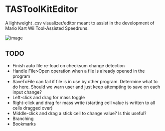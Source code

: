# TASToolKitEditor
A lightweight .csv visualizer/editor meant to assist in the development of Mario Kart Wii Tool-Assisted Speedruns.

![image](https://user-images.githubusercontent.com/16770560/162370209-30066f00-5f80-4dfc-9055-110dd92bc101.png)

## TODO
- Finish auto file re-load on checksum change detection
- Handle File>Open operation when a file is already opened in the program
- SaveToFile can fail if file is in use by other program. Determine what to do here. Should we warn user and just keep attempting to save on each input change?
- Left-click and drag for mass toggle
- Right-click and drag for mass write (starting cell value is written to all cells dragged over)
- Middle-click and drag a stick cell to change value? Is this useful?
- Branching
- Bookmarks
